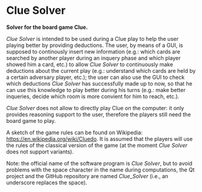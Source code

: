# Clue Solver

**Solver for the board game Clue.**

*Clue Solver* is intended to be used during a Clue play to help the user playing better by providing deductions. The user, by means of a GUI, is supposed to continously insert new information (e.g.: which cards are searched by another player during an inquery phase and which player showed him a card, etc.) to allow *Clue Solver* to continuously make deductions about the current play (e.g.: understand which cards are held by a certain adversary player, etc.); the user can also use the GUI to check which deductions *Clue Solver* has successfully made up to now, so that he can use this knowledge to play better during his turns (e.g.: make better inqueries, decide which room is more convient for him to reach, etc.).

*Clue Solver* does not allow to directly play Clue on the computer: it only provides reasoning support to the user, therefore the players still need the board game to play.

A sketch of the game rules can be found on Wikipedia: <https://en.wikipedia.org/wiki/Cluedo>. It is assumed that the players will use the rules of the classical version of the game (at the moment *Clue Solver* does not support variants).

Note: the official name of the software program is *Clue Solver*, but to avoid problems with the space character in the name during computations, the Qt project and the GitHub repository are named *Clue_Solver* (i.e., an underscore replaces the space).
